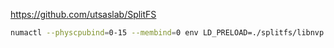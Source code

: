 https://github.com/utsaslab/SplitFS

```sh
numactl --physcpubind=0-15 --membind=0 env LD_PRELOAD=./splitfs/libnvp.so ./test4
```